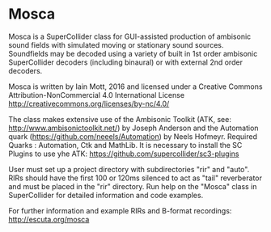 # Mosca
Mosca is a SuperCollider class for GUI-assisted production of ambisonic sound fields with simulated moving or stationary sound sources. Soundfields may be decoded using a variety of built in 1st order ambisonic SuperCollider decoders (including binaural) or with external 2nd order decoders.

Mosca is written by Iain Mott, 2016 and licensed under a Creative Commons Attribution-NonCommercial 4.0 International License http://creativecommons.org/licenses/by-nc/4.0/

The class makes extensive use of the Ambisonic Toolkit (ATK, see: http://www.ambisonictoolkit.net/) by Joseph Anderson and the Automation quark (https://github.com/neeels/Automation) by Neels Hofmeyr. Required Quarks : Automation, Ctk and MathLib. It is necessary to install the SC Plugins to use yhe ATK: https://github.com/supercollider/sc3-plugins

User must set up a project directory with subdirectories "rir" and "auto". RIRs should have the first 100 or 120ms silenced to act as "tail" reverberator and must be placed in the "rir" directory. Run help on the "Mosca" class in SuperCollider for detailed information and code examples.

For further information and example RIRs and B-format recordings: http://escuta.org/mosca